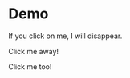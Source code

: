# Demo
<!DOCTYPE html>
<html>
<head>
<script src="https://ajax.googleapis.com/ajax/libs/jquery/3.6.0/jquery.min.js"></script>
<script>
$(document).ready(function(){
  $("p").click(function(){
    $(this).hide();
  });
});
</script>
</head>
<body>

<p>If you click on me, I will disappear.</p>
<p>Click me away!</p>
<p>Click me too!</p>

</body>
</html>
